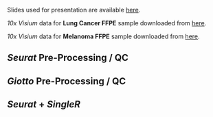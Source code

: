Slides used for presentation are available [here]().

*10x Visium* data for **Lung Cancer FFPE** sample downloaded from [here](https://www.10xgenomics.com/datasets/preview-data-ffpe-human-lung-cancer-with-xenium-multimodal-cell-segmentation-1-standard).

*10x Visium* data for **Melanoma FFPE** sample downloaded from [here](https://www.10xgenomics.com/datasets/xenium-prime-ffpe-human-skin).

## *Seurat* Pre-Processing / QC

## *Giotto* Pre-Processing / QC

## *Seurat* + *SingleR*
